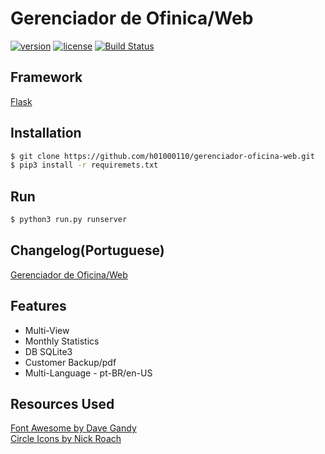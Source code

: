 # Gerenciador de Ofinica/Web
[![version](https://img.shields.io/badge/version-v_0.0.2-blue.svg)](https://h01000110.github.io/20161120/gerenciador-oficina-web)
[![license](https://img.shields.io/badge/license-MIT-green.svg)](https://github.com/h01000110/gerenciador-oficina-web/blob/master/LICENSE)
[![Build Status](https://travis-ci.org/h01000110/gerenciador-oficina-web.svg?branch=master)](https://travis-ci.org/h01000110/gerenciador-oficina-web)

## Framework
[Flask](http://flask.pocoo.org/)

## Installation
```bash
$ git clone https://github.com/h01000110/gerenciador-oficina-web.git  
$ pip3 install -r requiremets.txt  
```

## Run
```bash
$ python3 run.py runserver
```

## Changelog(Portuguese)
[Gerenciador de Oficina/Web](https://h01000110.github.io/20161120/gerenciador-oficina-web)

## Features
* Multi-View  
* Monthly Statistics  
* DB SQLite3  
* Customer Backup/pdf  
* Multi-Language - pt-BR/en-US  

## Resources Used
[Font Awesome by Dave Gandy](http://fontawesome.io)  
[Circle Icons by Nick Roach](https://www.elegantthemes.com/blog/freebie-of-the-week/beautiful-flat-icons-for-free)
